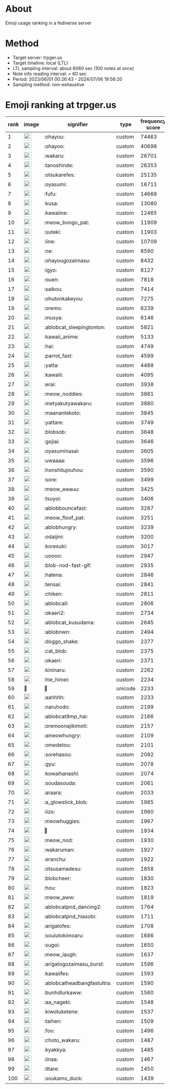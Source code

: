 # About
Emoji usage ranking in a fediverse server

# Method
- Target server: trpger.us
- Target timeline: local (LTL)
- LTL sampling interval: about 6060 sec (100 notes at once)
- Note info reading interval: > 60 sec
- Period: 2023/06/01 00:26:43 - 2024/07/06 19:56:20 
- Sampling method: non-exhaustive

# Emoji ranking at trpger.us

|rank|image|signifier|type|frequency score|
|----|----|----|----|----|
|1|<img height="24" src="https://trpger.us/emoji/ohayou.webp">|:ohayou:|custom|74463|
|2|<img height="24" src="https://trpger.us/emoji/ohayoo.webp">|:ohayoo:|custom|40698|
|3|<img height="24" src="https://trpger.us/emoji/wakaru.webp">|:wakaru:|custom|26701|
|4|<img height="24" src="https://trpger.us/emoji/tanoshinde.webp">|:tanoshinde:|custom|26353|
|5|<img height="24" src="https://trpger.us/emoji/otsukarefes.webp">|:otsukarefes:|custom|25135|
|6|<img height="24" src="https://trpger.us/emoji/oyasumi.webp">|:oyasumi:|custom|16711|
|7|<img height="24" src="https://trpger.us/emoji/fufu.webp">|:fufu:|custom|14668|
|8|<img height="24" src="https://trpger.us/emoji/kusa.webp">|:kusa:|custom|13080|
|9|<img height="24" src="https://trpger.us/emoji/kawaiine.webp">|:kawaiine:|custom|12465|
|10|<img height="24" src="https://trpger.us/emoji/meow_bongo_pat.webp">|:meow_bongo_pat:|custom|11909|
|11|<img height="24" src="https://trpger.us/emoji/suteki.webp">|:suteki:|custom|11903|
|12|<img height="24" src="https://trpger.us/emoji/iine.webp">|:iine:|custom|10709|
|13|<img height="24" src="https://trpger.us/emoji/ne.webp">|:ne:|custom|8590|
|14|<img height="24" src="https://trpger.us/emoji/ohayougozaimasu.webp">|:ohayougozaimasu:|custom|8432|
|15|<img height="24" src="https://trpger.us/emoji/igyo.webp">|:igyo:|custom|8127|
|16|<img height="24" src="https://trpger.us/emoji/ouen.webp">|:ouen:|custom|7818|
|17|<img height="24" src="https://trpger.us/emoji/saikou.webp">|:saikou:|custom|7414|
|18|<img height="24" src="https://trpger.us/emoji/ohutonkakeyou.webp">|:ohutonkakeyou:|custom|7275|
|19|<img height="24" src="https://trpger.us/emoji/oremo.webp">|:oremo:|custom|6239|
|20|<img height="24" src="https://trpger.us/emoji/musya.webp">|:musya:|custom|6146|
|21|<img height="24" src="https://trpger.us/emoji/ablobcat_sleepingtonton.webp">|:ablobcat_sleepingtonton:|custom|5821|
|22|<img height="24" src="https://trpger.us/emoji/kawaii_anime.webp">|:kawaii_anime:|custom|5133|
|23|<img height="24" src="https://trpger.us/emoji/hai.webp">|:hai:|custom|4749|
|24|<img height="24" src="https://trpger.us/emoji/parrot_fast.webp">|:parrot_fast:|custom|4599|
|25|<img height="24" src="https://trpger.us/emoji/yatta.webp">|:yatta:|custom|4488|
|26|<img height="24" src="https://trpger.us/emoji/kawaiii.webp">|:kawaiii:|custom|4095|
|27|<img height="24" src="https://trpger.us/emoji/erai.webp">|:erai:|custom|3938|
|28|<img height="24" src="https://trpger.us/emoji/meow_noddies.webp">|:meow_noddies:|custom|3881|
|29|<img height="24" src="https://trpger.us/emoji/metyakutyawakaru.webp">|:metyakutyawakaru:|custom|3880|
|30|<img height="24" src="https://trpger.us/emoji/maanantekoto.webp">|:maanantekoto:|custom|3845|
|31|<img height="24" src="https://trpger.us/emoji/yattare.webp">|:yattare:|custom|3749|
|32|<img height="24" src="https://trpger.us/emoji/blobsob.webp">|:blobsob:|custom|3648|
|33|<img height="24" src="https://trpger.us/emoji/gojiai.webp">|:gojiai:|custom|3646|
|34|<img height="24" src="https://trpger.us/emoji/oyasuminasai.webp">|:oyasuminasai:|custom|3605|
|35|<img height="24" src="https://trpger.us/emoji/uwaaaa.webp">|:uwaaaa:|custom|3596|
|36|<img height="24" src="https://trpger.us/emoji/honshitujouhou.webp">|:honshitujouhou:|custom|3590|
|37|<img height="24" src="https://trpger.us/emoji/sore.webp">|:sore:|custom|3499|
|38|<img height="24" src="https://trpger.us/emoji/meow_awauu.webp">|:meow_awauu:|custom|3425|
|39|<img height="24" src="https://trpger.us/emoji/tsuyoi.webp">|:tsuyoi:|custom|3406|
|40|<img height="24" src="https://trpger.us/emoji/ablobbouncefast.webp">|:ablobbouncefast:|custom|3287|
|41|<img height="24" src="https://trpger.us/emoji/meow_floof_pat.webp">|:meow_floof_pat:|custom|3251|
|42|<img height="24" src="https://trpger.us/emoji/ablobhungry.webp">|:ablobhungry:|custom|3239|
|43|<img height="24" src="https://trpger.us/emoji/odaijini.webp">|:odaijini:|custom|3200|
|44|<img height="24" src="https://trpger.us/emoji/koresuki.webp">|:koresuki:|custom|3017|
|45|<img height="24" src="https://trpger.us/emoji/uoooo.webp">|:uoooo:|custom|2947|
|46|<img height="24" src="https://trpger.us/emoji/blob-nod-fast-gif.webp">|:blob-nod-fast-gif:|custom|2935|
|47|<img height="24" src="https://trpger.us/emoji/hatena.webp">|:hatena:|custom|2846|
|48|<img height="24" src="https://trpger.us/emoji/tensai.webp">|:tensai:|custom|2841|
|49|<img height="24" src="https://trpger.us/emoji/chiken.webp">|:chiken:|custom|2811|
|50|<img height="24" src="https://trpger.us/emoji/ablobcall.webp">|:ablobcall:|custom|2806|
|51|<img height="24" src="https://trpger.us/emoji/okaeri2.webp">|:okaeri2:|custom|2734|
|52|<img height="24" src="https://trpger.us/emoji/ablobcat_kusudama.webp">|:ablobcat_kusudama:|custom|2645|
|53|<img height="24" src="https://trpger.us/emoji/ablobnwn.webp">|:ablobnwn:|custom|2494|
|54|<img height="24" src="https://trpger.us/emoji/doggo_shake.webp">|:doggo_shake:|custom|2377|
|55|<img height="24" src="https://trpger.us/emoji/cat_blob.webp">|:cat_blob:|custom|2375|
|56|<img height="24" src="https://trpger.us/emoji/okaeri.webp">|:okaeri:|custom|2371|
|57|<img height="24" src="https://trpger.us/emoji/kininaru.webp">|:kininaru:|custom|2262|
|58|<img height="24" src="https://trpger.us/emoji/hie_himei.webp">|:hie_himei:|custom|2234|
|59|🍮|🍮|unicode|2233|
|60|<img height="24" src="https://trpger.us/emoji/aahhhh.webp">|:aahhhh:|custom|2233|
|61|<img height="24" src="https://trpger.us/emoji/naruhodo.webp">|:naruhodo:|custom|2199|
|62|<img height="24" src="https://trpger.us/emoji/ablobcat9mp_hai.webp">|:ablobcat9mp_hai:|custom|2166|
|63|<img height="24" src="https://trpger.us/emoji/oremoonajikimoti.webp">|:oremoonajikimoti:|custom|2157|
|64|<img height="24" src="https://trpger.us/emoji/ameowhungry.webp">|:ameowhungry:|custom|2109|
|65|<img height="24" src="https://trpger.us/emoji/omedetou.webp">|:omedetou:|custom|2101|
|66|<img height="24" src="https://trpger.us/emoji/sorehasou.webp">|:sorehasou:|custom|2092|
|67|<img height="24" src="https://trpger.us/emoji/gyu.webp">|:gyu:|custom|2078|
|68|<img height="24" src="https://trpger.us/emoji/kowaihanashi.webp">|:kowaihanashi:|custom|2074|
|69|<img height="24" src="https://trpger.us/emoji/soudasouda.webp">|:soudasouda:|custom|2061|
|70|<img height="24" src="https://trpger.us/emoji/araara.webp">|:araara:|custom|2033|
|71|<img height="24" src="https://trpger.us/emoji/a_glowstick_blob.webp">|:a_glowstick_blob:|custom|1985|
|72|<img height="24" src="https://trpger.us/emoji/iizo.webp">|:iizo:|custom|1980|
|73|<img height="24" src="https://trpger.us/emoji/meowhuggies.webp">|:meowhuggies:|custom|1967|
|74|<img height="24" src="https://trpger.us/emoji/birthday.webp">|:birthday:|custom|1934|
|75|<img height="24" src="https://trpger.us/emoji/meow_nod.webp">|:meow_nod:|custom|1930|
|76|<img height="24" src="https://trpger.us/emoji/wakaruman.webp">|:wakaruman:|custom|1927|
|77|<img height="24" src="https://trpger.us/emoji/eranchu.webp">|:eranchu:|custom|1922|
|78|<img height="24" src="https://trpger.us/emoji/otsusamadesu.webp">|:otsusamadesu:|custom|1858|
|79|<img height="24" src="https://trpger.us/emoji/blobcheer.webp">|:blobcheer:|custom|1830|
|80|<img height="24" src="https://trpger.us/emoji/hou.webp">|:hou:|custom|1823|
|81|<img height="24" src="https://trpger.us/emoji/meow_aww.webp">|:meow_aww:|custom|1819|
|82|<img height="24" src="https://trpger.us/emoji/ablobcatpnd_dancing2.webp">|:ablobcatpnd_dancing2:|custom|1764|
|83|<img height="24" src="https://trpger.us/emoji/ablobcatpnd_hiasobi.webp">|:ablobcatpnd_hiasobi:|custom|1711|
|84|<img height="24" src="https://trpger.us/emoji/arigatofes.webp">|:arigatofes:|custom|1708|
|85|<img height="24" src="https://trpger.us/emoji/souiutokimoaru.webp">|:souiutokimoaru:|custom|1686|
|86|<img height="24" src="https://trpger.us/emoji/sugoi.webp">|:sugoi:|custom|1650|
|87|<img height="24" src="https://trpger.us/emoji/meow_laugh.webp">|:meow_laugh:|custom|1637|
|88|<img height="24" src="https://trpger.us/emoji/arigatogozaimasu_burst.webp">|:arigatogozaimasu_burst:|custom|1596|
|89|<img height="24" src="https://trpger.us/emoji/kawaiifes.webp">|:kawaiifes:|custom|1593|
|90|<img height="24" src="https://trpger.us/emoji/ablobcatheadbangfastultra.webp">|:ablobcatheadbangfastultra:|custom|1590|
|91|<img height="24" src="https://trpger.us/emoji/bunhdlurkaww.webp">|:bunhdlurkaww:|custom|1560|
|92|<img height="24" src="https://trpger.us/emoji/aa_nageki.webp">|:aa_nageki:|custom|1548|
|93|<img height="24" src="https://trpger.us/emoji/kiwotuketene.webp">|:kiwotuketene:|custom|1537|
|94|<img height="24" src="https://trpger.us/emoji/taihen.webp">|:taihen:|custom|1509|
|95|<img height="24" src="https://trpger.us/emoji/foo.webp">|:foo:|custom|1496|
|96|<img height="24" src="https://trpger.us/emoji/choto_wakaru.webp">|:choto_wakaru:|custom|1487|
|97|<img height="24" src="https://trpger.us/emoji/kyakkya.webp">|:kyakkya:|custom|1485|
|98|<img height="24" src="https://trpger.us/emoji/iinaa.webp">|:iinaa:|custom|1467|
|99|<img height="24" src="https://trpger.us/emoji/ittare.webp">|:ittare:|custom|1450|
|100|<img height="24" src="https://trpger.us/emoji/soukamo_duck.webp">|:soukamo_duck:|custom|1439|
